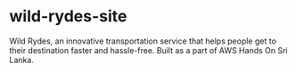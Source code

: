 # wild-rydes-site
Wild Rydes, an innovative transportation service that helps people get to their destination faster and hassle-free. Built as a part of AWS Hands On Sri Lanka.
